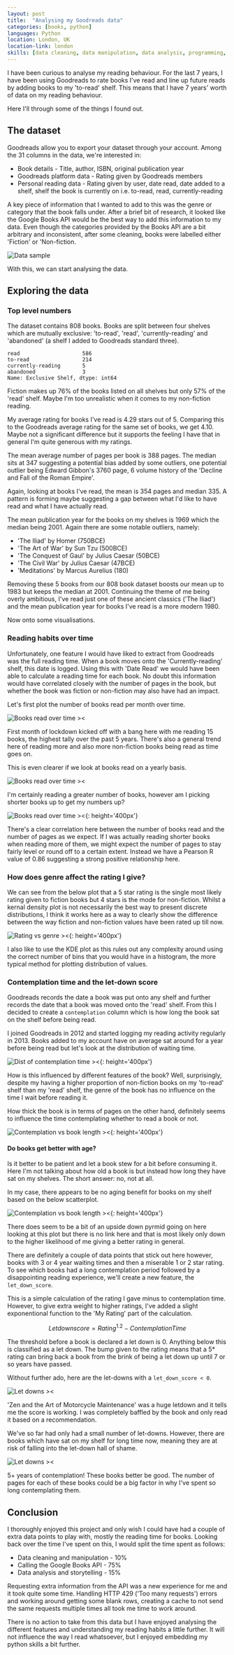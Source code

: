 ```yaml
---
layout: post
title:  "Analysing my Goodreads data"
categories: [books, python]
languages: Python
location: London, UK
location-link: london
skills: [data cleaning, data manipulation, data analysis, programming, api, data viz]
---
```


I have been curious to analyse my reading behaviour. For the last 7 years, I have been using Goodreads to rate books I've read and line up future reads by adding books to my 'to-read' shelf. This means that I have 7 years' worth of data on my reading behaviour.

Here I'll through some of the things I found out.

<!--description-->

## The dataset

Goodreads allow you to export your dataset through your account. Among the 31 columns in the data, we're interested in:

- Book details - Title, author, ISBN, original publication year
- Goodreads platform data - Rating given by Goodreads members
- Personal reading data - Rating given by user, date read, date added to a shelf, shelf the book is currently on i.e. to-read, read, currently-reading

A key piece of information that I wanted to add to this was the genre or category that the book falls under. After a brief bit of research, it looked like the Google Books API would be the best way to add this information to my data. Even though the categories provided by the Books API are a bit arbitrary and inconsistent, after some cleaning, books were labelled either 'Fiction' or 'Non-fiction.

![Data sample]({{site.baseurl}}\assets\img\goodreads\goodreads_data_sample.jpg)

<!-- TODO: Google Books API -->

With this, we can start analysing the data.

## Exploring the data

### Top level numbers

The dataset contains 808 books. Books are split between four shelves which are mutually exclusive: 'to-read', 'read', 'currently-reading' and 'abandoned' (a shelf I added to Goodreads standard three).

    read                    586
    to-read                 214
    currently-reading       5
    abandoned               3
    Name: Exclusive Shelf, dtype: int64

Fiction makes up 76% of the books listed on all shelves but only 57% of the 'read' shelf. Maybe I'm too unrealistic when it comes to my non-fiction reading.

My average rating for books I've read is 4.29 stars out of 5. Comparing this to the Goodreads average rating for the same set of books, we get 4.10. Maybe not a significant difference but it supports the feeling I have that in general I'm quite generous with my ratings.

The mean average number of pages per book is 388 pages. The median sits at 347 suggesting a potential bias added by some outliers, one potential outlier being Edward Gibbon's 3760 page, 6 volume history of the 'Decline and Fall of the Roman Empire'.

Again, looking at books I've read, the mean is 354 pages and median 335. A pattern is forming maybe suggesting a gap between what I'd like to have read and what I have actually read.

The mean publication year for the books on my shelves is 1969 which the median being 2001. Again there are some notable outliers, namely:

- 'The Iliad' by Homer (750BCE)
- 'The Art of War' by Sun Tzu (500BCE)
- 'The Conquest of Gaul' by Julius Caesar (50BCE)
- 'The Civil War' by Julius Caesar (47BCE)
- 'Meditations' by Marcus Aurelius (180)

Removing these 5 books from our 808 book dataset boosts our mean up to 1983 but keeps the median at 2001. Continuing the theme of me being overly ambitious, I've read just one of these ancient classics ('The Iliad') and the mean publication year for books I've read is a more modern 1980.

Now onto some visualisations.

### Reading habits over time

Unfortunately, one feature I would have liked to extract from Goodreads was the full reading time. When a book moves onto the 'Currently-reading' shelf, this date is logged. Using this with 'Date Read' we would have been able to calculate a reading time for each book. No doubt this information would have correlated closely with the number of pages in the book, but whether the book was fiction or non-fiction may also have had an impact.

Let's first plot the number of books read per month over time.
<!-- TODO: Books over time with genre stack -->

![Books read over time ><]({{site.baseurl}}\assets\img\goodreads\books_read.png)

First month of lockdown kicked off with a bang here with me reading 15 books, the highest tally over the past 5 years. There's also a general trend here of reading more and also more non-fiction books being read as time goes on.

This is even clearer if we look at books read on a yearly basis.

![Books read over time ><]({{site.baseurl}}\assets\img\goodreads\books_read_year.png)

I'm certainly reading a greater number of books, however am I picking shorter books up to get my numbers up?

![Books read over time ><]({{site.baseurl}}\assets\img\goodreads\books_read_vs_pages.png){: height='400px'}

There's a clear correlation here between the number of books read and the number of pages as we expect. If I was actually reading shorter books when reading more of them, we might expect the number of pages to stay fairly level or round off to a certain extent. Instead we have a Pearson R value of 0.86 suggesting a strong positive relationship here.

### How does genre affect the rating I give?

We can see from the below plot that a 5 star rating is the single most likely rating given to fiction books but 4 stars is the mode for non-fiction. Whilst a kernal density plot is not necessarily the best way to present discrete distributions, I think it works here as a way to clearly show the difference between the way fiction and non-fiction values have been rated up till now.

![Rating vs genre ><]({{site.baseurl}}\assets\img\goodreads\ratings_vs_genre.png){: height='400px'}

I also like to use the KDE plot as this rules out any complexity around using the correct number of bins that you would have in a histogram, the more typical method for plotting distribution of values.

### Contemplation time and the let-down score

Goodreads records the date a book was put onto any shelf and further records the date that a book was moved onto the 'read' shelf. From this I decided to create a `contemplation` column which is how long the book sat on the shelf before being read.

I joined Goodreads in 2012 and started logging my reading activity regularly in 2013. Books added to my account have on average sat around for a year before being read but let's look at the distribution of waiting time.

![Dist of contemplation time ><]({{site.baseurl}}\assets\img\goodreads\kde_contemplation.png){: height='400px'}

How is this influenced by different features of the book? Well, surprisingly, despite my having a higher proportion of non-fiction books on my 'to-read' shelf than my 'read' shelf, the genre of the book has no influence on the time I wait before reading it.

How thick the book is in terms of pages on the other hand, definitely seems to influence the time contemplating whether to read a book or not.

![Contemplation vs book length ><]({{site.baseurl}}\assets\img\goodreads\contemplation_vs_book_length.png){: height='400px'}

#### Do books get better with age?

Is it better to be patient and let a book stew for a bit before consuming it. Here I'm not talking about how old a book is but instead how long they have sat on my shelves. The short answer: no, not at all.

In my case, there appears to be no aging benefit for books on my shelf based on the below scatterplot.

![Contemplation vs book length ><]({{site.baseurl}}\assets\img\goodreads\contemplation_vs_rating.png){: height='400px'}

There does seem to be a bit of an upside down pyrmid going on here looking at this plot but there is no link here and that is most likely only down to the higher likelihood of me giving a better rating in general.

There are definitely a couple of data points that stick out here however, books with 3 or 4 year waiting times and then a miserable 1 or 2 star rating. To see which books had a long contemplation period followed by a disappointing reading experience, we'll create a new feature, the `let_down_score`.

This is a simple calculation of the rating I gave minus to contemplation time. However, to give extra weight to higher ratings, I've added a slight exponentional function to the 'My Rating' part of the calculation.

$$Let down score = Rating^{1.2} - Contemplation Time$$

The threshold before a book is declared a let down is 0. Anything below this is classified as a let down. The bump given to the rating means that a 5* rating can bring back a book from the brink of being a let down up until 7 or so years have passed.

Without further ado, here are the let-downs with a `let_down_score < 0`.

![Let downs ><]({{site.baseurl}}\assets\img\goodreads\let_downs.jpg)

'Zen and the Art of Motorcycle Maintenance' was a huge letdown and it tells me the score is working. I was completely baffled by the book and only read it based on a recommendation.

We've so far had only had a small number of let-downs. However, there are books which have sat on my shelf for long time now, meaning they are at risk of falling into the let-down hall of shame.

![Let downs ><]({{site.baseurl}}\assets\img\goodreads\potential_let_downs.jpg)

5+ years of contemplation! These books better be good. The number of pages for each of these books could be a big factor in why I've spent so long contemplating them.

## Conclusion

I thoroughly enjoyed this project and only wish I could have had a couple of extra data points to play with, mostly the reading time for books. Looking back over the time I've spent on this, I would split the time spent as follows:

- Data cleaning and manipulation - 10%
- Calling the Google Books API - 75%
- Data analysis and storytelling - 15%

Requesting extra information from the API was a new experience for me and it took quite some time. Handling HTTP 429 ('Too many requests') errors and working around getting some blank rows, creating a cache to not send the same requests multiple times all took me time to work around.

There is no action to take from this data but I have enjoyed analysing the different features and understanding my reading habits a little further. It will not influence the way I read whatsoever, but I enjoyed embedding my python skills a bit further.
